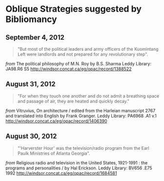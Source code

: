 # Oblique Strategies suggested by Bibliomancy

## September 4, 2012
> "But most of the political leaders and army officers of the Kuomintang Left were landlords and not prepared for any revolutionary step".

_from_ The political philosophy of M.N. Roy by B.S. Sharma
Leddy Library: JA98.R6 S5
http://windsor.concat.ca/eg/opac/record/1388522

## August 31, 2012

>"For when they touch one another and do not admit a breathing space and passage of air, they are heated and quickly decay."

_from_ Vitruvius, On architecture / edited from the Harleian manuscript 2767 and translated into English by Frank Granger.
Leddy Library: PA6968 .A1 v.1
http://windsor.concat.ca/eg/opac/record/1406390

## August 30, 2012

>"'Harverster Hour' was the television/radio program from the Earl Paulk Ministries of Atlanta Georgia".

_from_ Religious radio and television in the United States, 1921-1991 : the programs and personalities / by Hal Erickson.
Leddy Library: BV656 .E75 1992
http://windsor.concat.ca/eg/opac/record/1684581
